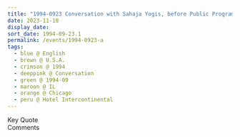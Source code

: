 ```yaml
---
title: "1994-0923 Conversation with Sahaja Yogis, before Public Program, Suite, Hotel Intercontinental, 505 N. Michigan Avenue, Chicago, IL, U.S.A."
date: 2023-11-18
display_date: 
sort_date: 1994-09-23.1
permalink: /events/1994-0923-a
tags:
  - blue @ English
  - brown @ U.S.A.
  - crimson @ 1994
  - deeppink @ Conversation
  - green @ 1994-09
  - maroon @ IL
  - orange @ Chicago
  - peru @ Hotel Intercontinental
---
```


<wave-list>
  <list-title color="green" width="75">Key Quote</list-title>
  <list-item color="BlanchedAlmond"  width="200"></list-item>
  <list-item color="Lavender"></list-item>
  <list-item color="BlanchedAlmond"></list-item>
</wave-list>

<br>

<wave-list>
  <list-title color="green" width="75">Comments</list-title>
  <list-item color="BlanchedAlmond"  width="200"></list-item>
  <list-item color="Lavender"></list-item>
  <list-item color="BlanchedAlmond"></list-item>
</wave-list>